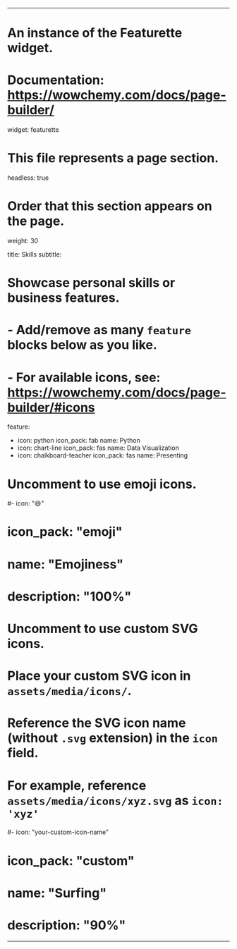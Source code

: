 ---
 # An instance of the Featurette widget.
 # Documentation: https://wowchemy.com/docs/page-builder/
 widget: featurette

 # This file represents a page section.
 headless: true

 # Order that this section appears on the page.
 weight: 30

 title: Skills
 subtitle:

 # Showcase personal skills or business features.
 # - Add/remove as many `feature` blocks below as you like.
 # - For available icons, see: https://wowchemy.com/docs/page-builder/#icons
 feature:
 - icon: python
   icon_pack: fab
   name: Python
 - icon: chart-line
   icon_pack: fas
   name: Data Visualization
 - icon: chalkboard-teacher
   icon_pack: fas
   name: Presenting

 # Uncomment to use emoji icons.
 #- icon: ":smile:"
 #  icon_pack: "emoji"
 #  name: "Emojiness"
 #  description: "100%"  

 # Uncomment to use custom SVG icons.
 # Place your custom SVG icon in `assets/media/icons/`.
 # Reference the SVG icon name (without `.svg` extension) in the `icon` field.
 # For example, reference `assets/media/icons/xyz.svg` as `icon: 'xyz'`
 #- icon: "your-custom-icon-name"
 #  icon_pack: "custom"
 #  name: "Surfing"
 #  description: "90%"
 ---
